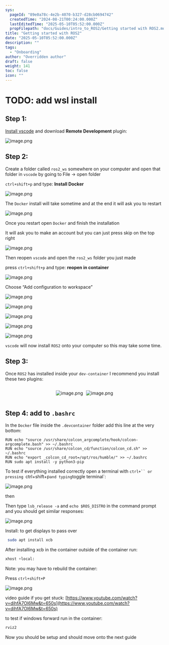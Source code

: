 ```yaml
---
sys:
  pageId: "89e0a78c-4e2b-4070-b327-d28cb0694742"
  createdTime: "2024-08-21T00:24:00.000Z"
  lastEditedTime: "2025-05-10T05:52:00.000Z"
  propFilepath: "docs/Guides/intro_to_ROS2/Getting started with ROS2.md"
title: "Getting started with ROS2"
date: "2025-05-10T05:52:00.000Z"
description: ""
tags:
  - "Onboarding"
author: "Overridden author"
draft: false
weight: 141
toc: false
icon: ""
---
```


# TODO: add wsl install

## Step 1:

[Install vscode](https://code.visualstudio.com/download) and download **Remote Development** plugin:

![image.png](https://prod-files-secure.s3.us-west-2.amazonaws.com/d518164a-d88e-44d1-a4ee-3adb3bd8bce0/efb52993-1881-4a40-b95e-6f020334f022/image.png?X-Amz-Algorithm=AWS4-HMAC-SHA256&X-Amz-Content-Sha256=UNSIGNED-PAYLOAD&X-Amz-Credential=ASIAZI2LB466XUZNYMSV%2F20250719%2Fus-west-2%2Fs3%2Faws4_request&X-Amz-Date=20250719T230850Z&X-Amz-Expires=3600&X-Amz-Security-Token=IQoJb3JpZ2luX2VjEJT%2F%2F%2F%2F%2F%2F%2F%2F%2F%2FwEaCXVzLXdlc3QtMiJHMEUCIQCkytMgmMkk10YEgRJb9PR%2BPH97O%2FHpa71l8EJ5VIAWagIgXCbRwWTO%2FhxdyEIi4fZ6PZ5sZVhcJH55lYNLSPpDRdEqiAQIrf%2F%2F%2F%2F%2F%2F%2F%2F%2F%2FARAAGgw2Mzc0MjMxODM4MDUiDFfPCUxdL6mOenK9WCrcA4PjNFooaIfLvgy1Xqus22ObC11blV%2BIREDwm9Kq04BpNapyIiPA%2Fk8XLTnAg4jsg8C4Md8hIFSXpDKsvBJiBenAdaAL26rC%2BS1vt0CUdZixilLXMdPaWBZOT9gllROtSmYMJsgrusWTDjG9kMgc2kWvx1bS%2F0nT0EGfqMmYbQrI4emIL4Ra99HedAGwUGonkBuBBdq4y%2F7BPzoJukAJca1pMS5vVHPnv%2FapXzyXd6IYab5ZnmAl0MEQm2gLpQXq%2BQnwBDZZjsjPeB1YbsLYL6SzZzNim6yuvuqBbmUtC5fxWKrjK%2F%2F%2BeHN0Foo1yku%2Byl%2Bd%2FW9%2BKkmD9jhkWXv5BSuNdCU8KBV9qY5gv0vJYi%2FO5sH5oDN2rD9tJdNC6AobzEu2jFyIbDv4BVY1U3K3sRnbz6xVZ82IIh4GjUvBG3FjQPB4Q9LzpcqtHvL4PhxtcJo1idl%2FclgNWQFQqUnUFnCCA3TKvbq%2F0HhDnZlw2rUk9xzdFAPNUL1m4LmBBF%2FSGr3Ky9o0cXeK3EqBLnxUo1Rbs8PEzInLmjb1pFFjyAT2iA2vz6LlOcyIWeiUgi60KNlF0jos6GwD%2Bnl8XdKaYu18AHwzwbQP8PI4LJbWEKGE4897oqLAh05DULXbMMf178MGOqUB7pbmimSMvJYWEPt5nFdiVUmTAGmzZ7PiSGENvPChfhYkTlcnKwA%2BWKhBG5gIaAdobdbcqwyXPHnO2iJaN2h5TXp2MkXgTtbLkNJpLIQnEP9yK5Hcnlih28nhD3zR%2FQrDZxP7PYXZs7M5Fp16u7IEcGG8hpKN%2FhipMqPEa0Mrc6abJLR3GN6svQS95LAtqvU6skqN5nHj5QX5nTJ9f2Q24XwGQUza&X-Amz-Signature=29081570a0bf452059907c1b330abb3e6770e636cfb715b2dc148bf44779e662&X-Amz-SignedHeaders=host&x-amz-checksum-mode=ENABLED&x-id=GetObject)

## Step 2:

Create a folder called `ros2_ws` somewhere on your computer and open that folder in `vscode` by going to File → open folder 

`ctrl+shift+p` and type: **Install Docker**

![image.png](https://prod-files-secure.s3.us-west-2.amazonaws.com/d518164a-d88e-44d1-a4ee-3adb3bd8bce0/2269dc0e-1cd5-47ff-bceb-c04ad9b2eab0/image.png?X-Amz-Algorithm=AWS4-HMAC-SHA256&X-Amz-Content-Sha256=UNSIGNED-PAYLOAD&X-Amz-Credential=ASIAZI2LB466XUZNYMSV%2F20250719%2Fus-west-2%2Fs3%2Faws4_request&X-Amz-Date=20250719T230850Z&X-Amz-Expires=3600&X-Amz-Security-Token=IQoJb3JpZ2luX2VjEJT%2F%2F%2F%2F%2F%2F%2F%2F%2F%2FwEaCXVzLXdlc3QtMiJHMEUCIQCkytMgmMkk10YEgRJb9PR%2BPH97O%2FHpa71l8EJ5VIAWagIgXCbRwWTO%2FhxdyEIi4fZ6PZ5sZVhcJH55lYNLSPpDRdEqiAQIrf%2F%2F%2F%2F%2F%2F%2F%2F%2F%2FARAAGgw2Mzc0MjMxODM4MDUiDFfPCUxdL6mOenK9WCrcA4PjNFooaIfLvgy1Xqus22ObC11blV%2BIREDwm9Kq04BpNapyIiPA%2Fk8XLTnAg4jsg8C4Md8hIFSXpDKsvBJiBenAdaAL26rC%2BS1vt0CUdZixilLXMdPaWBZOT9gllROtSmYMJsgrusWTDjG9kMgc2kWvx1bS%2F0nT0EGfqMmYbQrI4emIL4Ra99HedAGwUGonkBuBBdq4y%2F7BPzoJukAJca1pMS5vVHPnv%2FapXzyXd6IYab5ZnmAl0MEQm2gLpQXq%2BQnwBDZZjsjPeB1YbsLYL6SzZzNim6yuvuqBbmUtC5fxWKrjK%2F%2F%2BeHN0Foo1yku%2Byl%2Bd%2FW9%2BKkmD9jhkWXv5BSuNdCU8KBV9qY5gv0vJYi%2FO5sH5oDN2rD9tJdNC6AobzEu2jFyIbDv4BVY1U3K3sRnbz6xVZ82IIh4GjUvBG3FjQPB4Q9LzpcqtHvL4PhxtcJo1idl%2FclgNWQFQqUnUFnCCA3TKvbq%2F0HhDnZlw2rUk9xzdFAPNUL1m4LmBBF%2FSGr3Ky9o0cXeK3EqBLnxUo1Rbs8PEzInLmjb1pFFjyAT2iA2vz6LlOcyIWeiUgi60KNlF0jos6GwD%2Bnl8XdKaYu18AHwzwbQP8PI4LJbWEKGE4897oqLAh05DULXbMMf178MGOqUB7pbmimSMvJYWEPt5nFdiVUmTAGmzZ7PiSGENvPChfhYkTlcnKwA%2BWKhBG5gIaAdobdbcqwyXPHnO2iJaN2h5TXp2MkXgTtbLkNJpLIQnEP9yK5Hcnlih28nhD3zR%2FQrDZxP7PYXZs7M5Fp16u7IEcGG8hpKN%2FhipMqPEa0Mrc6abJLR3GN6svQS95LAtqvU6skqN5nHj5QX5nTJ9f2Q24XwGQUza&X-Amz-Signature=f70c19d58d11a05440a91889ec055de99ef4fe7618f3dbd4a06e43b3bfbab579&X-Amz-SignedHeaders=host&x-amz-checksum-mode=ENABLED&x-id=GetObject)

The `Docker` install will take sometime and at the end it will ask you to restart

![image.png](https://prod-files-secure.s3.us-west-2.amazonaws.com/d518164a-d88e-44d1-a4ee-3adb3bd8bce0/ed233f78-be33-4b1f-b89c-9c346c0e961e/image.png?X-Amz-Algorithm=AWS4-HMAC-SHA256&X-Amz-Content-Sha256=UNSIGNED-PAYLOAD&X-Amz-Credential=ASIAZI2LB466XUZNYMSV%2F20250719%2Fus-west-2%2Fs3%2Faws4_request&X-Amz-Date=20250719T230850Z&X-Amz-Expires=3600&X-Amz-Security-Token=IQoJb3JpZ2luX2VjEJT%2F%2F%2F%2F%2F%2F%2F%2F%2F%2FwEaCXVzLXdlc3QtMiJHMEUCIQCkytMgmMkk10YEgRJb9PR%2BPH97O%2FHpa71l8EJ5VIAWagIgXCbRwWTO%2FhxdyEIi4fZ6PZ5sZVhcJH55lYNLSPpDRdEqiAQIrf%2F%2F%2F%2F%2F%2F%2F%2F%2F%2FARAAGgw2Mzc0MjMxODM4MDUiDFfPCUxdL6mOenK9WCrcA4PjNFooaIfLvgy1Xqus22ObC11blV%2BIREDwm9Kq04BpNapyIiPA%2Fk8XLTnAg4jsg8C4Md8hIFSXpDKsvBJiBenAdaAL26rC%2BS1vt0CUdZixilLXMdPaWBZOT9gllROtSmYMJsgrusWTDjG9kMgc2kWvx1bS%2F0nT0EGfqMmYbQrI4emIL4Ra99HedAGwUGonkBuBBdq4y%2F7BPzoJukAJca1pMS5vVHPnv%2FapXzyXd6IYab5ZnmAl0MEQm2gLpQXq%2BQnwBDZZjsjPeB1YbsLYL6SzZzNim6yuvuqBbmUtC5fxWKrjK%2F%2F%2BeHN0Foo1yku%2Byl%2Bd%2FW9%2BKkmD9jhkWXv5BSuNdCU8KBV9qY5gv0vJYi%2FO5sH5oDN2rD9tJdNC6AobzEu2jFyIbDv4BVY1U3K3sRnbz6xVZ82IIh4GjUvBG3FjQPB4Q9LzpcqtHvL4PhxtcJo1idl%2FclgNWQFQqUnUFnCCA3TKvbq%2F0HhDnZlw2rUk9xzdFAPNUL1m4LmBBF%2FSGr3Ky9o0cXeK3EqBLnxUo1Rbs8PEzInLmjb1pFFjyAT2iA2vz6LlOcyIWeiUgi60KNlF0jos6GwD%2Bnl8XdKaYu18AHwzwbQP8PI4LJbWEKGE4897oqLAh05DULXbMMf178MGOqUB7pbmimSMvJYWEPt5nFdiVUmTAGmzZ7PiSGENvPChfhYkTlcnKwA%2BWKhBG5gIaAdobdbcqwyXPHnO2iJaN2h5TXp2MkXgTtbLkNJpLIQnEP9yK5Hcnlih28nhD3zR%2FQrDZxP7PYXZs7M5Fp16u7IEcGG8hpKN%2FhipMqPEa0Mrc6abJLR3GN6svQS95LAtqvU6skqN5nHj5QX5nTJ9f2Q24XwGQUza&X-Amz-Signature=1726b033c3eef9908fc592cd63721eb8dd8d9a3cd9cc620dcddb7246912e3c61&X-Amz-SignedHeaders=host&x-amz-checksum-mode=ENABLED&x-id=GetObject)

Once you restart open `Docker` and finish the installation

It will ask you to make an account but you can just press skip on the top right

![image.png](https://prod-files-secure.s3.us-west-2.amazonaws.com/d518164a-d88e-44d1-a4ee-3adb3bd8bce0/21010ad9-1659-4fd9-9f59-9932a09b2a3d/image.png?X-Amz-Algorithm=AWS4-HMAC-SHA256&X-Amz-Content-Sha256=UNSIGNED-PAYLOAD&X-Amz-Credential=ASIAZI2LB466XUZNYMSV%2F20250719%2Fus-west-2%2Fs3%2Faws4_request&X-Amz-Date=20250719T230850Z&X-Amz-Expires=3600&X-Amz-Security-Token=IQoJb3JpZ2luX2VjEJT%2F%2F%2F%2F%2F%2F%2F%2F%2F%2FwEaCXVzLXdlc3QtMiJHMEUCIQCkytMgmMkk10YEgRJb9PR%2BPH97O%2FHpa71l8EJ5VIAWagIgXCbRwWTO%2FhxdyEIi4fZ6PZ5sZVhcJH55lYNLSPpDRdEqiAQIrf%2F%2F%2F%2F%2F%2F%2F%2F%2F%2FARAAGgw2Mzc0MjMxODM4MDUiDFfPCUxdL6mOenK9WCrcA4PjNFooaIfLvgy1Xqus22ObC11blV%2BIREDwm9Kq04BpNapyIiPA%2Fk8XLTnAg4jsg8C4Md8hIFSXpDKsvBJiBenAdaAL26rC%2BS1vt0CUdZixilLXMdPaWBZOT9gllROtSmYMJsgrusWTDjG9kMgc2kWvx1bS%2F0nT0EGfqMmYbQrI4emIL4Ra99HedAGwUGonkBuBBdq4y%2F7BPzoJukAJca1pMS5vVHPnv%2FapXzyXd6IYab5ZnmAl0MEQm2gLpQXq%2BQnwBDZZjsjPeB1YbsLYL6SzZzNim6yuvuqBbmUtC5fxWKrjK%2F%2F%2BeHN0Foo1yku%2Byl%2Bd%2FW9%2BKkmD9jhkWXv5BSuNdCU8KBV9qY5gv0vJYi%2FO5sH5oDN2rD9tJdNC6AobzEu2jFyIbDv4BVY1U3K3sRnbz6xVZ82IIh4GjUvBG3FjQPB4Q9LzpcqtHvL4PhxtcJo1idl%2FclgNWQFQqUnUFnCCA3TKvbq%2F0HhDnZlw2rUk9xzdFAPNUL1m4LmBBF%2FSGr3Ky9o0cXeK3EqBLnxUo1Rbs8PEzInLmjb1pFFjyAT2iA2vz6LlOcyIWeiUgi60KNlF0jos6GwD%2Bnl8XdKaYu18AHwzwbQP8PI4LJbWEKGE4897oqLAh05DULXbMMf178MGOqUB7pbmimSMvJYWEPt5nFdiVUmTAGmzZ7PiSGENvPChfhYkTlcnKwA%2BWKhBG5gIaAdobdbcqwyXPHnO2iJaN2h5TXp2MkXgTtbLkNJpLIQnEP9yK5Hcnlih28nhD3zR%2FQrDZxP7PYXZs7M5Fp16u7IEcGG8hpKN%2FhipMqPEa0Mrc6abJLR3GN6svQS95LAtqvU6skqN5nHj5QX5nTJ9f2Q24XwGQUza&X-Amz-Signature=fecd1842126d9da223e14e2287102b99762dd18fffdd8f30037da49cd6feba6c&X-Amz-SignedHeaders=host&x-amz-checksum-mode=ENABLED&x-id=GetObject)

Then reopen `vscode` and open the `ros2_ws` folder you just made

press `ctrl+shift+p` and type: **reopen in container**

![image.png](https://prod-files-secure.s3.us-west-2.amazonaws.com/d518164a-d88e-44d1-a4ee-3adb3bd8bce0/4e93b8c2-41ad-488c-8095-c74205196118/image.png?X-Amz-Algorithm=AWS4-HMAC-SHA256&X-Amz-Content-Sha256=UNSIGNED-PAYLOAD&X-Amz-Credential=ASIAZI2LB466XUZNYMSV%2F20250719%2Fus-west-2%2Fs3%2Faws4_request&X-Amz-Date=20250719T230850Z&X-Amz-Expires=3600&X-Amz-Security-Token=IQoJb3JpZ2luX2VjEJT%2F%2F%2F%2F%2F%2F%2F%2F%2F%2FwEaCXVzLXdlc3QtMiJHMEUCIQCkytMgmMkk10YEgRJb9PR%2BPH97O%2FHpa71l8EJ5VIAWagIgXCbRwWTO%2FhxdyEIi4fZ6PZ5sZVhcJH55lYNLSPpDRdEqiAQIrf%2F%2F%2F%2F%2F%2F%2F%2F%2F%2FARAAGgw2Mzc0MjMxODM4MDUiDFfPCUxdL6mOenK9WCrcA4PjNFooaIfLvgy1Xqus22ObC11blV%2BIREDwm9Kq04BpNapyIiPA%2Fk8XLTnAg4jsg8C4Md8hIFSXpDKsvBJiBenAdaAL26rC%2BS1vt0CUdZixilLXMdPaWBZOT9gllROtSmYMJsgrusWTDjG9kMgc2kWvx1bS%2F0nT0EGfqMmYbQrI4emIL4Ra99HedAGwUGonkBuBBdq4y%2F7BPzoJukAJca1pMS5vVHPnv%2FapXzyXd6IYab5ZnmAl0MEQm2gLpQXq%2BQnwBDZZjsjPeB1YbsLYL6SzZzNim6yuvuqBbmUtC5fxWKrjK%2F%2F%2BeHN0Foo1yku%2Byl%2Bd%2FW9%2BKkmD9jhkWXv5BSuNdCU8KBV9qY5gv0vJYi%2FO5sH5oDN2rD9tJdNC6AobzEu2jFyIbDv4BVY1U3K3sRnbz6xVZ82IIh4GjUvBG3FjQPB4Q9LzpcqtHvL4PhxtcJo1idl%2FclgNWQFQqUnUFnCCA3TKvbq%2F0HhDnZlw2rUk9xzdFAPNUL1m4LmBBF%2FSGr3Ky9o0cXeK3EqBLnxUo1Rbs8PEzInLmjb1pFFjyAT2iA2vz6LlOcyIWeiUgi60KNlF0jos6GwD%2Bnl8XdKaYu18AHwzwbQP8PI4LJbWEKGE4897oqLAh05DULXbMMf178MGOqUB7pbmimSMvJYWEPt5nFdiVUmTAGmzZ7PiSGENvPChfhYkTlcnKwA%2BWKhBG5gIaAdobdbcqwyXPHnO2iJaN2h5TXp2MkXgTtbLkNJpLIQnEP9yK5Hcnlih28nhD3zR%2FQrDZxP7PYXZs7M5Fp16u7IEcGG8hpKN%2FhipMqPEa0Mrc6abJLR3GN6svQS95LAtqvU6skqN5nHj5QX5nTJ9f2Q24XwGQUza&X-Amz-Signature=d2baf477e923ecbc1b7eb4aec72f5c62d66febbc49680ff69ebc670f188a5cff&X-Amz-SignedHeaders=host&x-amz-checksum-mode=ENABLED&x-id=GetObject)

Choose “Add configuration to workspace”

![image.png](https://prod-files-secure.s3.us-west-2.amazonaws.com/d518164a-d88e-44d1-a4ee-3adb3bd8bce0/9560b282-5060-4989-ba37-97e7b2c22476/image.png?X-Amz-Algorithm=AWS4-HMAC-SHA256&X-Amz-Content-Sha256=UNSIGNED-PAYLOAD&X-Amz-Credential=ASIAZI2LB466XUZNYMSV%2F20250719%2Fus-west-2%2Fs3%2Faws4_request&X-Amz-Date=20250719T230850Z&X-Amz-Expires=3600&X-Amz-Security-Token=IQoJb3JpZ2luX2VjEJT%2F%2F%2F%2F%2F%2F%2F%2F%2F%2FwEaCXVzLXdlc3QtMiJHMEUCIQCkytMgmMkk10YEgRJb9PR%2BPH97O%2FHpa71l8EJ5VIAWagIgXCbRwWTO%2FhxdyEIi4fZ6PZ5sZVhcJH55lYNLSPpDRdEqiAQIrf%2F%2F%2F%2F%2F%2F%2F%2F%2F%2FARAAGgw2Mzc0MjMxODM4MDUiDFfPCUxdL6mOenK9WCrcA4PjNFooaIfLvgy1Xqus22ObC11blV%2BIREDwm9Kq04BpNapyIiPA%2Fk8XLTnAg4jsg8C4Md8hIFSXpDKsvBJiBenAdaAL26rC%2BS1vt0CUdZixilLXMdPaWBZOT9gllROtSmYMJsgrusWTDjG9kMgc2kWvx1bS%2F0nT0EGfqMmYbQrI4emIL4Ra99HedAGwUGonkBuBBdq4y%2F7BPzoJukAJca1pMS5vVHPnv%2FapXzyXd6IYab5ZnmAl0MEQm2gLpQXq%2BQnwBDZZjsjPeB1YbsLYL6SzZzNim6yuvuqBbmUtC5fxWKrjK%2F%2F%2BeHN0Foo1yku%2Byl%2Bd%2FW9%2BKkmD9jhkWXv5BSuNdCU8KBV9qY5gv0vJYi%2FO5sH5oDN2rD9tJdNC6AobzEu2jFyIbDv4BVY1U3K3sRnbz6xVZ82IIh4GjUvBG3FjQPB4Q9LzpcqtHvL4PhxtcJo1idl%2FclgNWQFQqUnUFnCCA3TKvbq%2F0HhDnZlw2rUk9xzdFAPNUL1m4LmBBF%2FSGr3Ky9o0cXeK3EqBLnxUo1Rbs8PEzInLmjb1pFFjyAT2iA2vz6LlOcyIWeiUgi60KNlF0jos6GwD%2Bnl8XdKaYu18AHwzwbQP8PI4LJbWEKGE4897oqLAh05DULXbMMf178MGOqUB7pbmimSMvJYWEPt5nFdiVUmTAGmzZ7PiSGENvPChfhYkTlcnKwA%2BWKhBG5gIaAdobdbcqwyXPHnO2iJaN2h5TXp2MkXgTtbLkNJpLIQnEP9yK5Hcnlih28nhD3zR%2FQrDZxP7PYXZs7M5Fp16u7IEcGG8hpKN%2FhipMqPEa0Mrc6abJLR3GN6svQS95LAtqvU6skqN5nHj5QX5nTJ9f2Q24XwGQUza&X-Amz-Signature=3e5de86a61df446dc98001866d0b97150d64a51a1a24695e558197bd12796532&X-Amz-SignedHeaders=host&x-amz-checksum-mode=ENABLED&x-id=GetObject)

![image.png](https://prod-files-secure.s3.us-west-2.amazonaws.com/d518164a-d88e-44d1-a4ee-3adb3bd8bce0/2ee63f81-886b-48e8-a553-dc6e5eac99e4/image.png?X-Amz-Algorithm=AWS4-HMAC-SHA256&X-Amz-Content-Sha256=UNSIGNED-PAYLOAD&X-Amz-Credential=ASIAZI2LB466XUZNYMSV%2F20250719%2Fus-west-2%2Fs3%2Faws4_request&X-Amz-Date=20250719T230850Z&X-Amz-Expires=3600&X-Amz-Security-Token=IQoJb3JpZ2luX2VjEJT%2F%2F%2F%2F%2F%2F%2F%2F%2F%2FwEaCXVzLXdlc3QtMiJHMEUCIQCkytMgmMkk10YEgRJb9PR%2BPH97O%2FHpa71l8EJ5VIAWagIgXCbRwWTO%2FhxdyEIi4fZ6PZ5sZVhcJH55lYNLSPpDRdEqiAQIrf%2F%2F%2F%2F%2F%2F%2F%2F%2F%2FARAAGgw2Mzc0MjMxODM4MDUiDFfPCUxdL6mOenK9WCrcA4PjNFooaIfLvgy1Xqus22ObC11blV%2BIREDwm9Kq04BpNapyIiPA%2Fk8XLTnAg4jsg8C4Md8hIFSXpDKsvBJiBenAdaAL26rC%2BS1vt0CUdZixilLXMdPaWBZOT9gllROtSmYMJsgrusWTDjG9kMgc2kWvx1bS%2F0nT0EGfqMmYbQrI4emIL4Ra99HedAGwUGonkBuBBdq4y%2F7BPzoJukAJca1pMS5vVHPnv%2FapXzyXd6IYab5ZnmAl0MEQm2gLpQXq%2BQnwBDZZjsjPeB1YbsLYL6SzZzNim6yuvuqBbmUtC5fxWKrjK%2F%2F%2BeHN0Foo1yku%2Byl%2Bd%2FW9%2BKkmD9jhkWXv5BSuNdCU8KBV9qY5gv0vJYi%2FO5sH5oDN2rD9tJdNC6AobzEu2jFyIbDv4BVY1U3K3sRnbz6xVZ82IIh4GjUvBG3FjQPB4Q9LzpcqtHvL4PhxtcJo1idl%2FclgNWQFQqUnUFnCCA3TKvbq%2F0HhDnZlw2rUk9xzdFAPNUL1m4LmBBF%2FSGr3Ky9o0cXeK3EqBLnxUo1Rbs8PEzInLmjb1pFFjyAT2iA2vz6LlOcyIWeiUgi60KNlF0jos6GwD%2Bnl8XdKaYu18AHwzwbQP8PI4LJbWEKGE4897oqLAh05DULXbMMf178MGOqUB7pbmimSMvJYWEPt5nFdiVUmTAGmzZ7PiSGENvPChfhYkTlcnKwA%2BWKhBG5gIaAdobdbcqwyXPHnO2iJaN2h5TXp2MkXgTtbLkNJpLIQnEP9yK5Hcnlih28nhD3zR%2FQrDZxP7PYXZs7M5Fp16u7IEcGG8hpKN%2FhipMqPEa0Mrc6abJLR3GN6svQS95LAtqvU6skqN5nHj5QX5nTJ9f2Q24XwGQUza&X-Amz-Signature=15bb24d0113af766d6832052e755cc2e9171f8276033b9ae91a442efd0ef8aa9&X-Amz-SignedHeaders=host&x-amz-checksum-mode=ENABLED&x-id=GetObject)

![image.png](https://prod-files-secure.s3.us-west-2.amazonaws.com/d518164a-d88e-44d1-a4ee-3adb3bd8bce0/ae1580b2-b048-407e-aed9-b584224a7a04/image.png?X-Amz-Algorithm=AWS4-HMAC-SHA256&X-Amz-Content-Sha256=UNSIGNED-PAYLOAD&X-Amz-Credential=ASIAZI2LB466XUZNYMSV%2F20250719%2Fus-west-2%2Fs3%2Faws4_request&X-Amz-Date=20250719T230850Z&X-Amz-Expires=3600&X-Amz-Security-Token=IQoJb3JpZ2luX2VjEJT%2F%2F%2F%2F%2F%2F%2F%2F%2F%2FwEaCXVzLXdlc3QtMiJHMEUCIQCkytMgmMkk10YEgRJb9PR%2BPH97O%2FHpa71l8EJ5VIAWagIgXCbRwWTO%2FhxdyEIi4fZ6PZ5sZVhcJH55lYNLSPpDRdEqiAQIrf%2F%2F%2F%2F%2F%2F%2F%2F%2F%2FARAAGgw2Mzc0MjMxODM4MDUiDFfPCUxdL6mOenK9WCrcA4PjNFooaIfLvgy1Xqus22ObC11blV%2BIREDwm9Kq04BpNapyIiPA%2Fk8XLTnAg4jsg8C4Md8hIFSXpDKsvBJiBenAdaAL26rC%2BS1vt0CUdZixilLXMdPaWBZOT9gllROtSmYMJsgrusWTDjG9kMgc2kWvx1bS%2F0nT0EGfqMmYbQrI4emIL4Ra99HedAGwUGonkBuBBdq4y%2F7BPzoJukAJca1pMS5vVHPnv%2FapXzyXd6IYab5ZnmAl0MEQm2gLpQXq%2BQnwBDZZjsjPeB1YbsLYL6SzZzNim6yuvuqBbmUtC5fxWKrjK%2F%2F%2BeHN0Foo1yku%2Byl%2Bd%2FW9%2BKkmD9jhkWXv5BSuNdCU8KBV9qY5gv0vJYi%2FO5sH5oDN2rD9tJdNC6AobzEu2jFyIbDv4BVY1U3K3sRnbz6xVZ82IIh4GjUvBG3FjQPB4Q9LzpcqtHvL4PhxtcJo1idl%2FclgNWQFQqUnUFnCCA3TKvbq%2F0HhDnZlw2rUk9xzdFAPNUL1m4LmBBF%2FSGr3Ky9o0cXeK3EqBLnxUo1Rbs8PEzInLmjb1pFFjyAT2iA2vz6LlOcyIWeiUgi60KNlF0jos6GwD%2Bnl8XdKaYu18AHwzwbQP8PI4LJbWEKGE4897oqLAh05DULXbMMf178MGOqUB7pbmimSMvJYWEPt5nFdiVUmTAGmzZ7PiSGENvPChfhYkTlcnKwA%2BWKhBG5gIaAdobdbcqwyXPHnO2iJaN2h5TXp2MkXgTtbLkNJpLIQnEP9yK5Hcnlih28nhD3zR%2FQrDZxP7PYXZs7M5Fp16u7IEcGG8hpKN%2FhipMqPEa0Mrc6abJLR3GN6svQS95LAtqvU6skqN5nHj5QX5nTJ9f2Q24XwGQUza&X-Amz-Signature=039a9eaa8c9e4836e4e354128d23066a4ae5fd35b11513068e669c3c81f219ac&X-Amz-SignedHeaders=host&x-amz-checksum-mode=ENABLED&x-id=GetObject)

![image.png](https://prod-files-secure.s3.us-west-2.amazonaws.com/d518164a-d88e-44d1-a4ee-3adb3bd8bce0/53255b28-f75e-430f-b9e3-c0ac8577e42b/image.png?X-Amz-Algorithm=AWS4-HMAC-SHA256&X-Amz-Content-Sha256=UNSIGNED-PAYLOAD&X-Amz-Credential=ASIAZI2LB466XUZNYMSV%2F20250719%2Fus-west-2%2Fs3%2Faws4_request&X-Amz-Date=20250719T230850Z&X-Amz-Expires=3600&X-Amz-Security-Token=IQoJb3JpZ2luX2VjEJT%2F%2F%2F%2F%2F%2F%2F%2F%2F%2FwEaCXVzLXdlc3QtMiJHMEUCIQCkytMgmMkk10YEgRJb9PR%2BPH97O%2FHpa71l8EJ5VIAWagIgXCbRwWTO%2FhxdyEIi4fZ6PZ5sZVhcJH55lYNLSPpDRdEqiAQIrf%2F%2F%2F%2F%2F%2F%2F%2F%2F%2FARAAGgw2Mzc0MjMxODM4MDUiDFfPCUxdL6mOenK9WCrcA4PjNFooaIfLvgy1Xqus22ObC11blV%2BIREDwm9Kq04BpNapyIiPA%2Fk8XLTnAg4jsg8C4Md8hIFSXpDKsvBJiBenAdaAL26rC%2BS1vt0CUdZixilLXMdPaWBZOT9gllROtSmYMJsgrusWTDjG9kMgc2kWvx1bS%2F0nT0EGfqMmYbQrI4emIL4Ra99HedAGwUGonkBuBBdq4y%2F7BPzoJukAJca1pMS5vVHPnv%2FapXzyXd6IYab5ZnmAl0MEQm2gLpQXq%2BQnwBDZZjsjPeB1YbsLYL6SzZzNim6yuvuqBbmUtC5fxWKrjK%2F%2F%2BeHN0Foo1yku%2Byl%2Bd%2FW9%2BKkmD9jhkWXv5BSuNdCU8KBV9qY5gv0vJYi%2FO5sH5oDN2rD9tJdNC6AobzEu2jFyIbDv4BVY1U3K3sRnbz6xVZ82IIh4GjUvBG3FjQPB4Q9LzpcqtHvL4PhxtcJo1idl%2FclgNWQFQqUnUFnCCA3TKvbq%2F0HhDnZlw2rUk9xzdFAPNUL1m4LmBBF%2FSGr3Ky9o0cXeK3EqBLnxUo1Rbs8PEzInLmjb1pFFjyAT2iA2vz6LlOcyIWeiUgi60KNlF0jos6GwD%2Bnl8XdKaYu18AHwzwbQP8PI4LJbWEKGE4897oqLAh05DULXbMMf178MGOqUB7pbmimSMvJYWEPt5nFdiVUmTAGmzZ7PiSGENvPChfhYkTlcnKwA%2BWKhBG5gIaAdobdbcqwyXPHnO2iJaN2h5TXp2MkXgTtbLkNJpLIQnEP9yK5Hcnlih28nhD3zR%2FQrDZxP7PYXZs7M5Fp16u7IEcGG8hpKN%2FhipMqPEa0Mrc6abJLR3GN6svQS95LAtqvU6skqN5nHj5QX5nTJ9f2Q24XwGQUza&X-Amz-Signature=71745ef20db483563af2e7af65653942dca6cc83ba2281d4c0b48907ed57724e&X-Amz-SignedHeaders=host&x-amz-checksum-mode=ENABLED&x-id=GetObject)

![image.png](https://prod-files-secure.s3.us-west-2.amazonaws.com/d518164a-d88e-44d1-a4ee-3adb3bd8bce0/7c562767-5af9-4ffb-97d1-327bcdf4ee00/image.png?X-Amz-Algorithm=AWS4-HMAC-SHA256&X-Amz-Content-Sha256=UNSIGNED-PAYLOAD&X-Amz-Credential=ASIAZI2LB466XUZNYMSV%2F20250719%2Fus-west-2%2Fs3%2Faws4_request&X-Amz-Date=20250719T230850Z&X-Amz-Expires=3600&X-Amz-Security-Token=IQoJb3JpZ2luX2VjEJT%2F%2F%2F%2F%2F%2F%2F%2F%2F%2FwEaCXVzLXdlc3QtMiJHMEUCIQCkytMgmMkk10YEgRJb9PR%2BPH97O%2FHpa71l8EJ5VIAWagIgXCbRwWTO%2FhxdyEIi4fZ6PZ5sZVhcJH55lYNLSPpDRdEqiAQIrf%2F%2F%2F%2F%2F%2F%2F%2F%2F%2FARAAGgw2Mzc0MjMxODM4MDUiDFfPCUxdL6mOenK9WCrcA4PjNFooaIfLvgy1Xqus22ObC11blV%2BIREDwm9Kq04BpNapyIiPA%2Fk8XLTnAg4jsg8C4Md8hIFSXpDKsvBJiBenAdaAL26rC%2BS1vt0CUdZixilLXMdPaWBZOT9gllROtSmYMJsgrusWTDjG9kMgc2kWvx1bS%2F0nT0EGfqMmYbQrI4emIL4Ra99HedAGwUGonkBuBBdq4y%2F7BPzoJukAJca1pMS5vVHPnv%2FapXzyXd6IYab5ZnmAl0MEQm2gLpQXq%2BQnwBDZZjsjPeB1YbsLYL6SzZzNim6yuvuqBbmUtC5fxWKrjK%2F%2F%2BeHN0Foo1yku%2Byl%2Bd%2FW9%2BKkmD9jhkWXv5BSuNdCU8KBV9qY5gv0vJYi%2FO5sH5oDN2rD9tJdNC6AobzEu2jFyIbDv4BVY1U3K3sRnbz6xVZ82IIh4GjUvBG3FjQPB4Q9LzpcqtHvL4PhxtcJo1idl%2FclgNWQFQqUnUFnCCA3TKvbq%2F0HhDnZlw2rUk9xzdFAPNUL1m4LmBBF%2FSGr3Ky9o0cXeK3EqBLnxUo1Rbs8PEzInLmjb1pFFjyAT2iA2vz6LlOcyIWeiUgi60KNlF0jos6GwD%2Bnl8XdKaYu18AHwzwbQP8PI4LJbWEKGE4897oqLAh05DULXbMMf178MGOqUB7pbmimSMvJYWEPt5nFdiVUmTAGmzZ7PiSGENvPChfhYkTlcnKwA%2BWKhBG5gIaAdobdbcqwyXPHnO2iJaN2h5TXp2MkXgTtbLkNJpLIQnEP9yK5Hcnlih28nhD3zR%2FQrDZxP7PYXZs7M5Fp16u7IEcGG8hpKN%2FhipMqPEa0Mrc6abJLR3GN6svQS95LAtqvU6skqN5nHj5QX5nTJ9f2Q24XwGQUza&X-Amz-Signature=28db63911338c6c20bde723e872426e1279d8c5906fafd292bc2e029d4e00d38&X-Amz-SignedHeaders=host&x-amz-checksum-mode=ENABLED&x-id=GetObject)

`vscode` will now install `ROS2` onto your computer so this may take some time.

## Step 3:

Once `ROS2` has installed inside your `dev-container` I recommend you install these two plugins:

<div style="display: flex;flex-direction: row; column-gap:10px; max-width: 630px;justify-content: center;">
<div>

![image.png](https://prod-files-secure.s3.us-west-2.amazonaws.com/d518164a-d88e-44d1-a4ee-3adb3bd8bce0/3fc3d550-5a54-4ba1-ba6b-faa01cdb7369/image.png?X-Amz-Algorithm=AWS4-HMAC-SHA256&X-Amz-Content-Sha256=UNSIGNED-PAYLOAD&X-Amz-Credential=ASIAZI2LB466TZD5IG2T%2F20250719%2Fus-west-2%2Fs3%2Faws4_request&X-Amz-Date=20250719T230900Z&X-Amz-Expires=3600&X-Amz-Security-Token=IQoJb3JpZ2luX2VjEJT%2F%2F%2F%2F%2F%2F%2F%2F%2F%2FwEaCXVzLXdlc3QtMiJIMEYCIQD34K%2BCbXZa6L9%2F4Dss4wseAynzCi2EwhhyBTxKfCXWGgIhAK2Tafj%2B3W%2FI1bVHgytfK6S1aS7BpzoaAEYSagF3VO%2FSKogECK3%2F%2F%2F%2F%2F%2F%2F%2F%2F%2FwEQABoMNjM3NDIzMTgzODA1IgxN3wjegX%2BaIfAHMBgq3ANhSmt9t93r3V8vcVpESVMIKN1eZzbPfTxoKmJWwCKmVweDr%2FV3yPBubLyoQJMIG7PvcIzzZPpVHICZsXCY9bqYL8AjIftO1TPRZH3lI%2BlMTVCK8nZwJ5FnvrtAHTGE2Sw1w2wZlP2UdA%2FC87yRP05SrQD6fm08bnOUkNu%2FqhG0tOdQGKU%2BeSfskwZ%2BLalEGf3qa71Jzxgp0%2B0SDos8jIE69NirN6xSUzUcd%2F0cJXZWtFnURzIZVGuQjFmlx53gNWkQ7%2FCGf%2BdStgZydb93kxbhuy4rmEnTXHfEHnFx1YNq4uk7pt4uLupr5pbtESWTrtOKievG48kbD8%2FyoRAn1h5kkLtrVAPsweH6tvN8HUiTdvXMyBxQZlj5wjYjaZmLr6hRtpSKy%2BAP9BmXrynhGhhG433oVWAlWXC0JJbtm0DzXSr62vFsMpS%2FoSMX562OTANYLEk13X4eNo2VaugwH%2BUdymgQf7FqJVAESIflngZCWR4UvSHXG%2FlE0fQHMYkX8ErHZiaGIlqoeDXE9%2Bz6lLmvHBT64B8wRyjd9fJg2qDZZ3dK6LQr5sj7jPjfpMJkocCk3QZACQP2hpwMZHjhhHeZf%2Fs345Z%2F%2F1qi2CpF%2FRIoGfiS%2FyLhjBidrGU16zCZ9e%2FDBjqkAR0wu2GNRv42jy0WjQDYUpOgZBi85RuZSeX2N%2FoEtbm6MCre9kvcPTfKarrYQemZMKnNzFe3YC%2FHoW%2BK8TN4vudn5eXn4HIM227%2F20swDl52Ds1JgHlsZbE4gY6JjyVVOAIZTnAJbn54hWrYuA4pQzR0svELePpuZC5fzcEAOYeYgePhhbhy%2FYFW%2FVCVBNGTr7Rn3rTl8FCzRb40%2F9QW74ZeW5LZ&X-Amz-Signature=69277dc8c845b49df028e07f1c32836b5a6bc243aaa1eb34ea7e14f0494c54c0&X-Amz-SignedHeaders=host&x-amz-checksum-mode=ENABLED&x-id=GetObject)

</div>
<div>

![image.png](https://prod-files-secure.s3.us-west-2.amazonaws.com/d518164a-d88e-44d1-a4ee-3adb3bd8bce0/d994cc66-13c2-4093-a5a3-f84cf4601a82/image.png?X-Amz-Algorithm=AWS4-HMAC-SHA256&X-Amz-Content-Sha256=UNSIGNED-PAYLOAD&X-Amz-Credential=ASIAZI2LB4664DMUCFVR%2F20250719%2Fus-west-2%2Fs3%2Faws4_request&X-Amz-Date=20250719T230900Z&X-Amz-Expires=3600&X-Amz-Security-Token=IQoJb3JpZ2luX2VjEJT%2F%2F%2F%2F%2F%2F%2F%2F%2F%2FwEaCXVzLXdlc3QtMiJHMEUCIQDWhjx%2BuOu4HEYCFXhpfz1U9iC7TzxunzXz%2BzQMIMBETgIgYGjgpouJZzYg2EXLZbqIdtURXtrhrYz5%2BHLAi38QSBQqiAQIrf%2F%2F%2F%2F%2F%2F%2F%2F%2F%2FARAAGgw2Mzc0MjMxODM4MDUiDMa6%2BCkyBMHOHMWL2ircAyThARshFRmUjW2Bl7n9c64e9cLQT2VfJdOCAIf2JScUA4hpYQpBivxze06QNJbGsU279YL0rMHzaGDvXDk6XNSe4QoHan%2FO6A8w62utvVmuxbnZ8KoMq5lNdqLd%2B5AE8xIjHzpx7a4T8jJTZIcH%2BCs6TmHLLxTeUpAya98nBerwareD7Gmov9W35hcPWrouW0hVgy9mRF6OgPfrp0yReFVys4pDCpNSpKnE5chSENyg3FifDKteAfQPXxFtScfdRiYSCNPvdKMHNP7%2BUEKeiF7BoFM0leF4ysRI2w5DMxzUzaIFF2JUf8CU7K4hD7FDZD2u%2B%2FXcamcQdLaI3UYDXXFUhlWupQLFxItch8lj3u5RnCZ7Sle0rVBGJWjthChy7EOXJQC89SLdWCX02on2GJ6sHWm18sjcbAJC2M439HJNROoFChcDMABCC%2F8Tso%2Fz1YR%2FSNVPmfUTAor5AjVzCKl4jCyZe1HgiLNrwgVlVqMYxre%2BialHpj1h4aeXRzZ4W8Irl6MD74RbggLyeyjcg4rVbu%2FVUvp7qVM%2B8FLuH7I5YDirpAQjfmjpkhvYcpogxDEVYmXgMrKKRwqdlykMocuLnE2cEW6S0eU3NiaoPairPWx1zIZYHD6mdWp8MLT178MGOqUBg4Y9H%2BUjOml07MWher66yFefHVndn2EMDuTVAKmO%2FmMDoOS5qbHCn8jIbPPAu4pgKsb5rPmUGK6erjxmbkcup0qW4NVn6qwSEUtNs9DhUKHoHGgzGFuk4gkiTNf1VaIS2TfaYkdveC%2BN%2B%2Bv%2BYfVCNf0YHPGpuyXgc%2BsbJVWhObkoxz2nhMHSdwMZGWiNzHi1Mx7gyPXtB5UVB%2B3J2fdQ%2BgFeajur&X-Amz-Signature=705d0d44452facd9f72ddb9514d285387498053a563fd2a7de6c506ec9186395&X-Amz-SignedHeaders=host&x-amz-checksum-mode=ENABLED&x-id=GetObject)

</div>
</div>

## Step 4: add to `.bashrc`

In the `Docker` file inside the `.devcontainer` folder add this line at the very bottom: 

```docker
RUN echo "source /usr/share/colcon_argcomplete/hook/colcon-argcomplete.bash" >> ~/.bashrc
RUN echo "source /usr/share/colcon_cd/function/colcon_cd.sh" >> ~/.bashrc
RUN echo "export _colcon_cd_root=/opt/ros/humble/" >> ~/.bashrc
RUN sudo apt install -y python3-pip 
```

To test if everything installed correctly open a terminal with `ctrl+`` or pressing `ctrl+shift+p` and typing `toggle terminal`:

![image.png](https://prod-files-secure.s3.us-west-2.amazonaws.com/d518164a-d88e-44d1-a4ee-3adb3bd8bce0/6a4943d8-b04e-4c02-9a58-775f3384d1a5/image.png?X-Amz-Algorithm=AWS4-HMAC-SHA256&X-Amz-Content-Sha256=UNSIGNED-PAYLOAD&X-Amz-Credential=ASIAZI2LB466XUZNYMSV%2F20250719%2Fus-west-2%2Fs3%2Faws4_request&X-Amz-Date=20250719T230850Z&X-Amz-Expires=3600&X-Amz-Security-Token=IQoJb3JpZ2luX2VjEJT%2F%2F%2F%2F%2F%2F%2F%2F%2F%2FwEaCXVzLXdlc3QtMiJHMEUCIQCkytMgmMkk10YEgRJb9PR%2BPH97O%2FHpa71l8EJ5VIAWagIgXCbRwWTO%2FhxdyEIi4fZ6PZ5sZVhcJH55lYNLSPpDRdEqiAQIrf%2F%2F%2F%2F%2F%2F%2F%2F%2F%2FARAAGgw2Mzc0MjMxODM4MDUiDFfPCUxdL6mOenK9WCrcA4PjNFooaIfLvgy1Xqus22ObC11blV%2BIREDwm9Kq04BpNapyIiPA%2Fk8XLTnAg4jsg8C4Md8hIFSXpDKsvBJiBenAdaAL26rC%2BS1vt0CUdZixilLXMdPaWBZOT9gllROtSmYMJsgrusWTDjG9kMgc2kWvx1bS%2F0nT0EGfqMmYbQrI4emIL4Ra99HedAGwUGonkBuBBdq4y%2F7BPzoJukAJca1pMS5vVHPnv%2FapXzyXd6IYab5ZnmAl0MEQm2gLpQXq%2BQnwBDZZjsjPeB1YbsLYL6SzZzNim6yuvuqBbmUtC5fxWKrjK%2F%2F%2BeHN0Foo1yku%2Byl%2Bd%2FW9%2BKkmD9jhkWXv5BSuNdCU8KBV9qY5gv0vJYi%2FO5sH5oDN2rD9tJdNC6AobzEu2jFyIbDv4BVY1U3K3sRnbz6xVZ82IIh4GjUvBG3FjQPB4Q9LzpcqtHvL4PhxtcJo1idl%2FclgNWQFQqUnUFnCCA3TKvbq%2F0HhDnZlw2rUk9xzdFAPNUL1m4LmBBF%2FSGr3Ky9o0cXeK3EqBLnxUo1Rbs8PEzInLmjb1pFFjyAT2iA2vz6LlOcyIWeiUgi60KNlF0jos6GwD%2Bnl8XdKaYu18AHwzwbQP8PI4LJbWEKGE4897oqLAh05DULXbMMf178MGOqUB7pbmimSMvJYWEPt5nFdiVUmTAGmzZ7PiSGENvPChfhYkTlcnKwA%2BWKhBG5gIaAdobdbcqwyXPHnO2iJaN2h5TXp2MkXgTtbLkNJpLIQnEP9yK5Hcnlih28nhD3zR%2FQrDZxP7PYXZs7M5Fp16u7IEcGG8hpKN%2FhipMqPEa0Mrc6abJLR3GN6svQS95LAtqvU6skqN5nHj5QX5nTJ9f2Q24XwGQUza&X-Amz-Signature=e8f9f791017078af644eaef54d5510a6b1f2cd480a4bac5a250bda283b965062&X-Amz-SignedHeaders=host&x-amz-checksum-mode=ENABLED&x-id=GetObject)

then 

Then type `lsb_release -a` and `echo $ROS_DISTRO` in the command prompt and you should get similar responses:

![image.png](https://prod-files-secure.s3.us-west-2.amazonaws.com/d518164a-d88e-44d1-a4ee-3adb3bd8bce0/3e635dec-a805-4e85-8b9e-d000e5b71a4e/image.png?X-Amz-Algorithm=AWS4-HMAC-SHA256&X-Amz-Content-Sha256=UNSIGNED-PAYLOAD&X-Amz-Credential=ASIAZI2LB466XUZNYMSV%2F20250719%2Fus-west-2%2Fs3%2Faws4_request&X-Amz-Date=20250719T230850Z&X-Amz-Expires=3600&X-Amz-Security-Token=IQoJb3JpZ2luX2VjEJT%2F%2F%2F%2F%2F%2F%2F%2F%2F%2FwEaCXVzLXdlc3QtMiJHMEUCIQCkytMgmMkk10YEgRJb9PR%2BPH97O%2FHpa71l8EJ5VIAWagIgXCbRwWTO%2FhxdyEIi4fZ6PZ5sZVhcJH55lYNLSPpDRdEqiAQIrf%2F%2F%2F%2F%2F%2F%2F%2F%2F%2FARAAGgw2Mzc0MjMxODM4MDUiDFfPCUxdL6mOenK9WCrcA4PjNFooaIfLvgy1Xqus22ObC11blV%2BIREDwm9Kq04BpNapyIiPA%2Fk8XLTnAg4jsg8C4Md8hIFSXpDKsvBJiBenAdaAL26rC%2BS1vt0CUdZixilLXMdPaWBZOT9gllROtSmYMJsgrusWTDjG9kMgc2kWvx1bS%2F0nT0EGfqMmYbQrI4emIL4Ra99HedAGwUGonkBuBBdq4y%2F7BPzoJukAJca1pMS5vVHPnv%2FapXzyXd6IYab5ZnmAl0MEQm2gLpQXq%2BQnwBDZZjsjPeB1YbsLYL6SzZzNim6yuvuqBbmUtC5fxWKrjK%2F%2F%2BeHN0Foo1yku%2Byl%2Bd%2FW9%2BKkmD9jhkWXv5BSuNdCU8KBV9qY5gv0vJYi%2FO5sH5oDN2rD9tJdNC6AobzEu2jFyIbDv4BVY1U3K3sRnbz6xVZ82IIh4GjUvBG3FjQPB4Q9LzpcqtHvL4PhxtcJo1idl%2FclgNWQFQqUnUFnCCA3TKvbq%2F0HhDnZlw2rUk9xzdFAPNUL1m4LmBBF%2FSGr3Ky9o0cXeK3EqBLnxUo1Rbs8PEzInLmjb1pFFjyAT2iA2vz6LlOcyIWeiUgi60KNlF0jos6GwD%2Bnl8XdKaYu18AHwzwbQP8PI4LJbWEKGE4897oqLAh05DULXbMMf178MGOqUB7pbmimSMvJYWEPt5nFdiVUmTAGmzZ7PiSGENvPChfhYkTlcnKwA%2BWKhBG5gIaAdobdbcqwyXPHnO2iJaN2h5TXp2MkXgTtbLkNJpLIQnEP9yK5Hcnlih28nhD3zR%2FQrDZxP7PYXZs7M5Fp16u7IEcGG8hpKN%2FhipMqPEa0Mrc6abJLR3GN6svQS95LAtqvU6skqN5nHj5QX5nTJ9f2Q24XwGQUza&X-Amz-Signature=c1256e5b1e8b32c10ebf50773e4b01e7cbe7bd95ca59aabc0f1dd221d15ba049&X-Amz-SignedHeaders=host&x-amz-checksum-mode=ENABLED&x-id=GetObject)

Install:  to get displays to pass over

```bash
 sudo apt install xcb
```

After installing xcb in the container outside of the container run:

```python
xhost +local:
```

Note: you may have to rebuild the container:

Press `ctrl+shift+P`

![image.png](https://prod-files-secure.s3.us-west-2.amazonaws.com/d518164a-d88e-44d1-a4ee-3adb3bd8bce0/6c2be660-2618-4c38-9c26-53554f7a0b7b/image.png?X-Amz-Algorithm=AWS4-HMAC-SHA256&X-Amz-Content-Sha256=UNSIGNED-PAYLOAD&X-Amz-Credential=ASIAZI2LB466XUZNYMSV%2F20250719%2Fus-west-2%2Fs3%2Faws4_request&X-Amz-Date=20250719T230850Z&X-Amz-Expires=3600&X-Amz-Security-Token=IQoJb3JpZ2luX2VjEJT%2F%2F%2F%2F%2F%2F%2F%2F%2F%2FwEaCXVzLXdlc3QtMiJHMEUCIQCkytMgmMkk10YEgRJb9PR%2BPH97O%2FHpa71l8EJ5VIAWagIgXCbRwWTO%2FhxdyEIi4fZ6PZ5sZVhcJH55lYNLSPpDRdEqiAQIrf%2F%2F%2F%2F%2F%2F%2F%2F%2F%2FARAAGgw2Mzc0MjMxODM4MDUiDFfPCUxdL6mOenK9WCrcA4PjNFooaIfLvgy1Xqus22ObC11blV%2BIREDwm9Kq04BpNapyIiPA%2Fk8XLTnAg4jsg8C4Md8hIFSXpDKsvBJiBenAdaAL26rC%2BS1vt0CUdZixilLXMdPaWBZOT9gllROtSmYMJsgrusWTDjG9kMgc2kWvx1bS%2F0nT0EGfqMmYbQrI4emIL4Ra99HedAGwUGonkBuBBdq4y%2F7BPzoJukAJca1pMS5vVHPnv%2FapXzyXd6IYab5ZnmAl0MEQm2gLpQXq%2BQnwBDZZjsjPeB1YbsLYL6SzZzNim6yuvuqBbmUtC5fxWKrjK%2F%2F%2BeHN0Foo1yku%2Byl%2Bd%2FW9%2BKkmD9jhkWXv5BSuNdCU8KBV9qY5gv0vJYi%2FO5sH5oDN2rD9tJdNC6AobzEu2jFyIbDv4BVY1U3K3sRnbz6xVZ82IIh4GjUvBG3FjQPB4Q9LzpcqtHvL4PhxtcJo1idl%2FclgNWQFQqUnUFnCCA3TKvbq%2F0HhDnZlw2rUk9xzdFAPNUL1m4LmBBF%2FSGr3Ky9o0cXeK3EqBLnxUo1Rbs8PEzInLmjb1pFFjyAT2iA2vz6LlOcyIWeiUgi60KNlF0jos6GwD%2Bnl8XdKaYu18AHwzwbQP8PI4LJbWEKGE4897oqLAh05DULXbMMf178MGOqUB7pbmimSMvJYWEPt5nFdiVUmTAGmzZ7PiSGENvPChfhYkTlcnKwA%2BWKhBG5gIaAdobdbcqwyXPHnO2iJaN2h5TXp2MkXgTtbLkNJpLIQnEP9yK5Hcnlih28nhD3zR%2FQrDZxP7PYXZs7M5Fp16u7IEcGG8hpKN%2FhipMqPEa0Mrc6abJLR3GN6svQS95LAtqvU6skqN5nHj5QX5nTJ9f2Q24XwGQUza&X-Amz-Signature=205fea8a74ed34df24e098674db975b87914ca20ae6a2b21581da014dd4fb0b1&X-Amz-SignedHeaders=host&x-amz-checksum-mode=ENABLED&x-id=GetObject)

video guide if you get stuck: [https://www.youtube.com/watch?v=dihfA7Ol6Mw&t=650s](https://www.youtube.com/watch?v=dihfA7Ol6Mw&t=650s)

to test if windows forward run in the container:

```bash
rviz2
```

Now you should be setup and should move onto the next guide 
